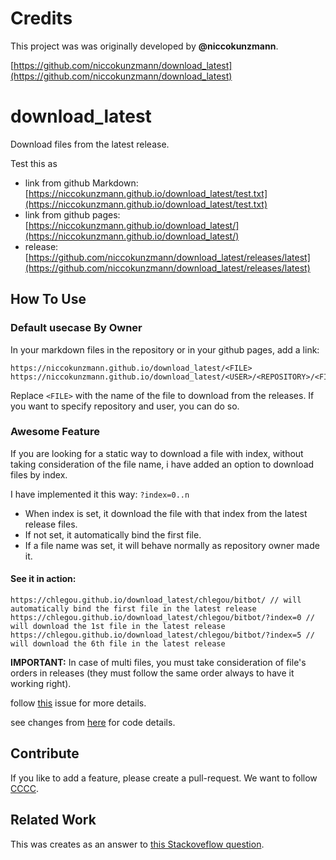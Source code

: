Credits
===============

This project was was originally developed by **@niccokunzmann**.

[https://github.com/niccokunzmann/download_latest](https://github.com/niccokunzmann/download_latest)

download_latest
===============

Download files from the latest release.

Test this as

- link from github Markdown: [https://niccokunzmann.github.io/download_latest/test.txt](https://niccokunzmann.github.io/download_latest/test.txt)
- link from github pages: [https://niccokunzmann.github.io/download_latest/](https://niccokunzmann.github.io/download_latest/)
- release: [https://github.com/niccokunzmann/download_latest/releases/latest](https://github.com/niccokunzmann/download_latest/releases/latest)

How To Use
----------

### Default usecase By Owner

In your markdown files in the repository or in your github pages, add a link:

    https://niccokunzmann.github.io/download_latest/<FILE>
    https://niccokunzmann.github.io/download_latest/<USER>/<REPOSITORY>/<FILE>

Replace `<FILE>` with the name of the file to download from the releases.
If you want to specify repository and user, you can do so.

### Awesome Feature

If you are looking for a static way to download a file with index, without taking consideration of the file name, i have added an option to download files by index.

I have implemented it this way: `?index=0..n`

 - When index is set, it download the file with that index from the latest release files.
 - If not set, it automatically bind the first file.
 - If a file name was set, it will behave normally as repository owner made it.

#### See it in action:

    https://chlegou.github.io/download_latest/chlegou/bitbot/ // will automatically bind the first file in the latest release
    https://chlegou.github.io/download_latest/chlegou/bitbot/?index=0 // will download the 1st file in the latest release 
    https://chlegou.github.io/download_latest/chlegou/bitbot/?index=5 // will download the 6th file in the latest release 
    
**IMPORTANT:** In case of multi files, you must take consideration of file's orders in releases (they must follow the same order always to have it working right).

follow 
[this](https://github.com/niccokunzmann/download_latest/issues/3)
issue for more details.

see changes from 
[here](https://github.com/chlegou/download_latest/blob/8720051371b81c94ec629bc64e37342c7440b8ef/_includes/github.js#L35-L44)
for code details.


Contribute
----------

If you like to add a feature, please create a pull-request.
We want to follow [CCCC](https://rfc.zeromq.org/spec:42/C4).

Related Work
------------

This was creates as an answer to [this Stackoveflow question](http://stackoverflow.com/questions/24987542/is-there-a-link-to-github-for-downloading-a-file-in-the-latest-release-of-a-repo).
